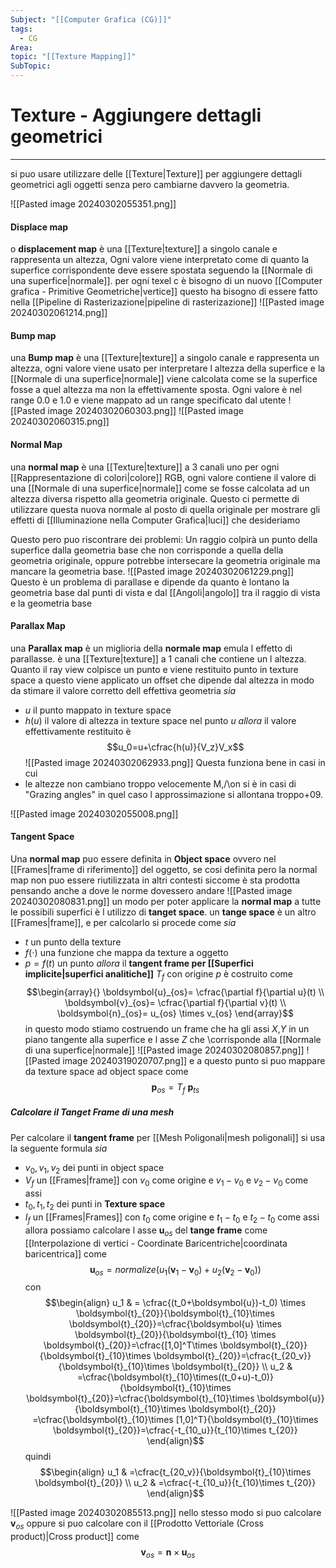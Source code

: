 ```yaml
---
Subject: "[[Computer Grafica (CG)]]"
tags:
  - CG
Area: 
topic: "[[Texture Mapping]]"
SubTopic:
---
```


# Texture - Aggiungere dettagli geometrici
---
si puo usare utilizzare delle [[Texture|Texture]] per aggiungere dettagli geometrici agli oggetti senza pero cambiarne davvero la geometria.


![[Pasted image 20240302055351.png]]

#### Displace map
o __displacement map__ è una [[Texture|texture]] a singolo canale e rappresenta un  altezza, Ogni valore viene interpretato come di quanto la superfice corrispondente deve essere spostata seguendo la [[Normale di una superfice|normale]]. per ogni texel c è bisogno di un nuovo [[Computer grafica - Primitive Geometriche|vertice]] 
questo ha bisogno di essere fatto nella [[Pipeline di Rasterizazione|pipeline di rasterizazione]]
![[Pasted image 20240302061214.png]]
#### Bump map
una __Bump map__ è una [[Texture|texture]] a singolo canale e rappresenta un altezza, ogni valore viene usato per interpretare l altezza della superfice e la [[Normale di una superfice|normale]] viene calcolata come se la superfice fosse a quel altezza ma non la effettivamente sposta.
Ogni valore è nel range 0.0 e 1.0 e viene mappato ad un range specificato dal utente
![[Pasted image 20240302060303.png]]
![[Pasted image 20240302060315.png]]

#### Normal Map
una __normal map__ è una [[Texture|texture]] a 3 canali uno per ogni [[Rappresentazione di colori|colore]] RGB, ogni valore contiene il valore di una [[Normale di una superfice|normale]] come se fosse calcolata ad un altezza diversa rispetto alla geometria originale. 
Questo ci permette di utilizzare questa nuova normale al posto di quella originale per mostrare gli effetti di [[Illuminazione nella Computer Grafica|luci]] che desideriamo

Questo pero puo riscontrare dei problemi: Un raggio colpirà un punto della superfice dalla geometria base che non corrisponde a quella della geometria originale, oppure potrebbe intersecare la geometria originale ma mancare la geometria base. 
![[Pasted image 20240302061229.png]]
Questo è un problema di parallase e dipende da quanto è lontano la geometria base dal punti di vista e dal [[Angoli|angolo]] tra il raggio di vista e la geometria base  

#### Parallax Map
una __Parallax map__ è un miglioria della __normale map__ emula l effetto di parallasse. è una [[Texture|texture]] a 1 canali che contiene un  l altezza. Quanto il ray view colpisce un punto e viene restituito punto in texture space a questo viene applicato un offset che dipende dal altezza in modo da stimare il valore corretto dell effettiva geometria
_sia_
- $u$ il punto mappato in texture space
- $h(u)$ il valore di altezza in texture space nel punto $u$
_allora_ il valore effettivamente restituito è $$u_0=u+\cfrac{h(u)}{V_z}V_x$$
![[Pasted image 20240302062933.png]]
Questa funziona bene in casi in cui
- le altezze non cambiano troppo velocemente  M,/\on si è in casi di "Grazing angles" in quel caso l approssimazione si allontana troppo+09.

![[Pasted image 20240302055008.png]]


#### Tangent Space
Una __normal map__ puo essere definita in __Object space__ ovvero nel [[Frames|frame di riferimento]] del oggetto, se cosi definita pero la normal map non puo essere riutilizzata in altri contesti siccome è sta prodotta pensando anche a dove le norme dovessero andare
![[Pasted image 20240302080831.png]]
un modo per poter applicare la __normal map__ a tutte le possibili superfici è l utilizzo di __tanget space__.
un __tange space__ è un altro [[Frames|frame]], e per calcolarlo si procede come
_sia_
- $t$ un punto della texture
- $f(\cdot)$ una funzione che mappa da texture a oggetto
- $p = f(t)$ un punto 
_allora_ il __tangent frame per [[Superfici implicite|superfici analitiche]]__ $T_f$ con origine  $p$  è costruito come$$\begin{array}{}
	\boldsymbol{u}_{os}= \cfrac{\partial f}{\partial u}(t) \\
\boldsymbol{v}_{os}= \cfrac{\partial f}{\partial v}(t) \\
\boldsymbol{n}_{os}= u_{os} \times v_{os}
\end{array}$$in questo modo stiamo costruendo un frame che ha gli assi $X$,$Y$ in un piano tangente alla superfice e l asse $Z$ che \corrisponde alla [[Normale di una superfice|normale]] 
![[Pasted image 20240302080857.png]]
![[Pasted image 20240319020707.png]]
e a questo punto si puo mappare da texture space ad object space come $$\boldsymbol{p}_{os}=T_f \ \boldsymbol{p}_{ts}$$


##### Calcolare il Tanget Frame di una mesh
Per calcolare il __tangent frame__ per [[Mesh Poligonali|mesh poligonali]] si usa la seguente formula
_sia_
- $v_0,v_1,v_2$ dei punti in object space
- $V_f$ un [[Frames|frame]] con $v_0$ come origine e $v_1-v_0$ e $v_2-v_0$ come assi
- $t_0,t_1,t_2$ dei punti in __Texture space__
- $I_f$ un [[Frames|Frames]] con $t_0$ come origine e $t_1-t_0$ e $t_2-t_0$ come assi
allora possiamo calcolare  l asse $\boldsymbol{u}_{os}$ del __tange frame__ come [[Interpolazione di vertici - Coordinate Baricentriche|coordinata baricentrica]] come $$
\boldsymbol{u}_{os}   = normalize(u_1(\boldsymbol{v}_1-\boldsymbol{v}_0)+u_2(\boldsymbol{v}_2-\boldsymbol{v}_0)) $$
con 
$$\begin{align}
u_1  & = \cfrac{(t_0+\boldsymbol{u})-t_0) \times \boldsymbol{t}_{20}}{\boldsymbol{t}_{10}\times \boldsymbol{t}_{20}}=\cfrac{\boldsymbol{u} \times \boldsymbol{t}_{20}}{\boldsymbol{t}_{10} \times \boldsymbol{t}_{20}}=\cfrac{[1,0]^T\times \boldsymbol{t}_{20}}{\boldsymbol{t}_{10}\times \boldsymbol{t}_{20}}=\cfrac{t_{20_v}}{\boldsymbol{t}_{10}\times \boldsymbol{t}_{20}} \\
u_2  & =\cfrac{\boldsymbol{t}_{10}\times((t_0+u)-t_0)}{\boldsymbol{t}_{10}\times \boldsymbol{t}_{20}}=\cfrac{\boldsymbol{t}_{10}\times \boldsymbol{u}}{\boldsymbol{t}_{10}\times \boldsymbol{t}_{20}} =\cfrac{\boldsymbol{t}_{10}\times [1,0]^T}{\boldsymbol{t}_{10}\times \boldsymbol{t}_{20}}=\cfrac{-t_{10_u}}{t_{10}\times t_{20}}
\end{align}$$
quindi $$\begin{align}
u_1   & =\cfrac{t_{20_v}}{\boldsymbol{t}_{10}\times \boldsymbol{t}_{20}} \\
u_2   & =\cfrac{-t_{10_u}}{t_{10}\times t_{20}}
\end{align}$$

![[Pasted image 20240302085513.png]]
nello stesso modo si puo calcolare $\boldsymbol{v}_{os}$ oppure si puo calcolare con il [[Prodotto Vettoriale (Cross product)|Cross product]] come $$\boldsymbol{v}_{os}=\boldsymbol{n} \times \boldsymbol{u}_{os}$$